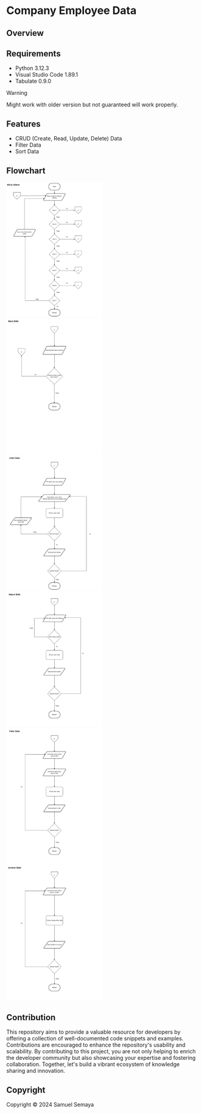 # Company Employee Data

## Overview


## Requirements
* Python 3.12.3
* Visual Studio Code 1.89.1
* Tabulate 0.9.0

> [!WARNING]
> Might work with older version but not guaranteed will work properly.

## Features
* CRUD (Create, Read, Update, Delete) Data
* Filter Data
* Sort Data

## Flowchart
<img src="https://github.com/samuelsemaya/data-karyawan-perusahaan/blob/main/flowchart%20data%20karyawan%20perusahaan/flowchart%20-%20main_menu.png" width=50% height=50%>
<img src="https://github.com/samuelsemaya/data-karyawan-perusahaan/blob/main/flowchart%20data%20karyawan%20perusahaan/flowchart%20-%20read_data.png" width=50% height=50%>
<img src="https://github.com/samuelsemaya/data-karyawan-perusahaan/blob/main/flowchart%20data%20karyawan%20perusahaan/flowchart%20-%20update_data.png" width=50% height=50%>
<img src="https://github.com/samuelsemaya/data-karyawan-perusahaan/blob/main/flowchart%20data%20karyawan%20perusahaan/flowchart%20-%20delete_data.png" width=50% height=50%>
<img src="https://github.com/samuelsemaya/data-karyawan-perusahaan/blob/main/flowchart%20data%20karyawan%20perusahaan/flowchart%20-%20filter_data.png" width=50% height=50%>
<img src="https://github.com/samuelsemaya/data-karyawan-perusahaan/blob/main/flowchart%20data%20karyawan%20perusahaan/flowchart%20-%20sort_data.png" width=50% height=50%>

## Contribution
This repository aims to provide a valuable resource for developers by offering a collection of well-documented code snippets and examples. Contributions are encouraged to enhance the repository's usability and scalability. By contributing to this project, you are not only helping to enrich the developer community but also showcasing your expertise and fostering collaboration. Together, let's build a vibrant ecosystem of knowledge sharing and innovation.

## Copyright
Copyright &copy; 2024 Samuel Semaya
